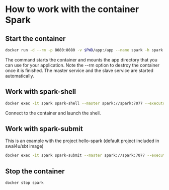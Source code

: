 # How to work with the container Spark

## Start the container

```bash
docker run -d --rm -p 8080:8080 -v $PWD/app:/app --name spark -h spark swal4u/spark:2.3
```

The command starts the container and mounts the app directory that you can use for your application. Note the --rm option to destroy the container once it is finished. The master service and the slave service are started automatically.

## Work with spark-shell

```bash
docker exec -it spark spark-shell --master spark://spark:7077 --executor-memory 2G
```

Connect to the container and launch the shell.

## Work with spark-submit

This is an example with the project hello-spark (default project included in swal4u/sbt image)

```bash
docker exec -it spark spark-submit --master spark://spark:7077 --executor-memory 2G --class fr.stephanewalter.hello.Connexion /app/target/scala-2.11/hello-spark_2.11-0.0.1.jar
```

## Stop the container

```bash
docker stop spark
```
